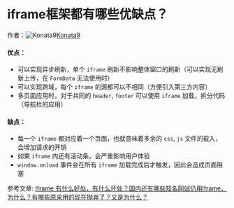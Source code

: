 # iframe框架都有哪些优缺点？

作者：![Konata9](https://avatars.githubusercontent.com/u/7352511?s=80&u=69e7e9fa8d3ec0f0c989038b958e673e0d660e37&v=4)[Konata9](https://github/Konata9)

#### 优点：

  * 可以实现异步刷新，单个 `iframe` 刷新不影响整体窗口的刷新（可以实现无刷新上传，在 `FormData` 无法使用时）
  * 可以实现跨域，每个 `iframe` 的源都可以不相同（方便引入第三方内容）
  * 多页面应用时，对于共同的 `header`, `footer` 可以使用 `iframe` 加载，拆分代码（导航栏的应用）



#### 缺点：

  * 每一个 `iframe` 都对应着一个页面，也就意味着多余的 `css`, `js` 文件的载入，会增加请求的开销
  * 如果 `iframe` 内还有滚动条，会严重影响用户体验
  * `window.onload` 事件会在所有 `iframe` 加载完成后才触发，因此会造成页面阻塞



参考文章: [Iframe 有什么好处，有什么坏处？国内还有哪些知名网站仍用Iframe，为什么？有哪些原来用的现在抛弃了？又是为什么？](https://www.zhihu.com/question/20653055)
